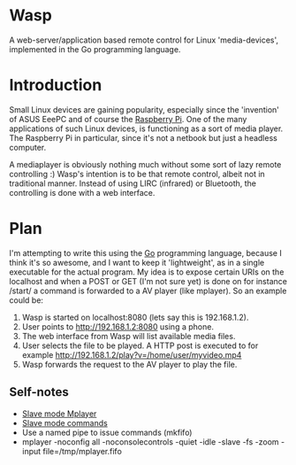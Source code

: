 # Wasp

A web-server/application based remote control for Linux 'media-devices', implemented
in the Go programming language.

# Introduction

Small Linux devices are gaining popularity, especially since the 'invention' of 
ASUS EeePC and of course the [Raspberry Pi](http://raspberrypi.org). One of the 
many applications of such Linux devices, is functioning as a sort of media player.
The Raspberry Pi in particular, since it's not a netbook but just a headless computer.

A mediaplayer is obviously nothing much without some sort of lazy remote controlling :)
Wasp's intention is to be that remote control, albeit not in traditional manner. Instead
of using LIRC (infrared) or Bluetooth, the controlling is done with a web interface.

# Plan

I'm attempting to write this using the [Go](http://www.golang.org) programming language,
because I think it's so awesome, and I want to keep it 'lightweight', as in a single 
executable for the actual program. My idea is to expose certain URIs on the localhost
and when a POST or GET (I'm not sure yet) is done on for instance /start/ a command
is forwarded to a AV player (like mplayer). So an example could be:

1. Wasp is started on localhost:8080 (lets say this is 192.168.1.2).
1. User points to http://192.168.1.2:8080 using a phone.
1. The web interface from Wasp will list available media files.
1. User selects the file to be played. A HTTP post is executed to for example 
http://192.168.1.2/play?v=/home/user/myvideo.mp4
1. Wasp forwards the request to the AV player to play the file.

## Self-notes

* [Slave mode Mplayer](http://www.mplayerhq.hu/DOCS/HTML/en/MPlayer.html#slave-mode)
* [Slave mode commands](http://www.mplayerhq.hu/DOCS/tech/slave.txt)
* Use a named pipe to issue commands (mkfifo)
* mplayer -noconfig all -noconsolecontrols -quiet -idle -slave -fs -zoom -input file=/tmp/mplayer.fifo
